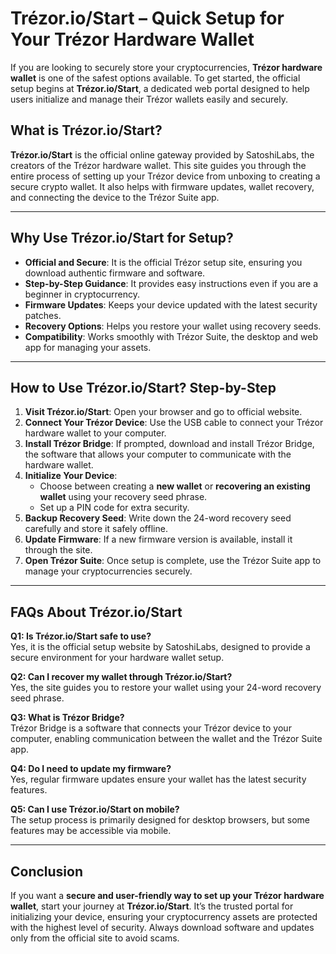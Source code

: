 # Trézor.io/Start – Quick Setup for Your Trézor Hardware Wallet

If you are looking to securely store your cryptocurrencies, **Trézor hardware wallet** is one of the safest options available. To get started, the official setup begins at **Trézor.io/Start**, a dedicated web portal designed to help users initialize and manage their Trézor wallets easily and securely.

## What is Trézor.io/Start?

**Trézor.io/Start** is the official online gateway provided by SatoshiLabs, the creators of the Trézor hardware wallet. This site guides you through the entire process of setting up your Trézor device from unboxing to creating a secure crypto wallet. It also helps with firmware updates, wallet recovery, and connecting the device to the Trézor Suite app.

---

## Why Use Trézor.io/Start for Setup?

- **Official and Secure**: It is the official Trézor setup site, ensuring you download authentic firmware and software.
- **Step-by-Step Guidance**: It provides easy instructions even if you are a beginner in cryptocurrency.
- **Firmware Updates**: Keeps your device updated with the latest security patches.
- **Recovery Options**: Helps you restore your wallet using recovery seeds.
- **Compatibility**: Works smoothly with Trézor Suite, the desktop and web app for managing your assets.

---

## How to Use Trézor.io/Start? Step-by-Step

1. **Visit Trézor.io/Start**: Open your browser and go to official website.
2. **Connect Your Trézor Device**: Use the USB cable to connect your Trézor hardware wallet to your computer.
3. **Install Trézor Bridge**: If prompted, download and install Trézor Bridge, the software that allows your computer to communicate with the hardware wallet.
4. **Initialize Your Device**:
   - Choose between creating a **new wallet** or **recovering an existing wallet** using your recovery seed phrase.
   - Set up a PIN code for extra security.
5. **Backup Recovery Seed**: Write down the 24-word recovery seed carefully and store it safely offline.
6. **Update Firmware**: If a new firmware version is available, install it through the site.
7. **Open Trézor Suite**: Once setup is complete, use the Trézor Suite app to manage your cryptocurrencies securely.

---

## FAQs About Trézor.io/Start

**Q1: Is Trézor.io/Start safe to use?**  
Yes, it is the official setup website by SatoshiLabs, designed to provide a secure environment for your hardware wallet setup.

**Q2: Can I recover my wallet through Trézor.io/Start?**  
Yes, the site guides you to restore your wallet using your 24-word recovery seed phrase.

**Q3: What is Trézor Bridge?**  
Trézor Bridge is a software that connects your Trézor device to your computer, enabling communication between the wallet and the Trézor Suite app.

**Q4: Do I need to update my firmware?**  
Yes, regular firmware updates ensure your wallet has the latest security features.

**Q5: Can I use Trézor.io/Start on mobile?**  
The setup process is primarily designed for desktop browsers, but some features may be accessible via mobile.

---

## Conclusion

If you want a **secure and user-friendly way to set up your Trézor hardware wallet**, start your journey at **Trézor.io/Start**. It’s the trusted portal for initializing your device, ensuring your cryptocurrency assets are protected with the highest level of security. Always download software and updates only from the official site to avoid scams.
